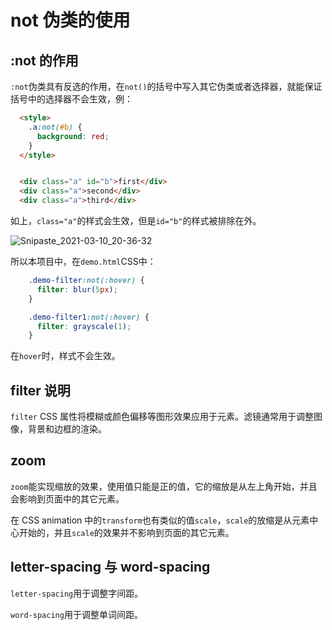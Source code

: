 # not 伪类的使用

## :not 的作用

`:not`伪类具有反选的作用，在`not()`的括号中写入其它伪类或者选择器，就能保证括号中的选择器不会生效，例：

```html
  <style>
	.a:not(#b) {
      background: red;
    }
  </style>  


  <div class="a" id="b">first</div>
  <div class="a">second</div>
  <div class="a">third</div>
```

如上，`class="a"`的样式会生效，但是`id="b"`的样式被排除在外。

![Snipaste_2021-03-10_20-36-32](https://gitee.com/peng_zhi_hung/img-res/raw/master/Snipaste_2021-03-10_20-36-32.png)

所以本项目中，在`demo.html`CSS中：

```css
    .demo-filter:not(:hover) {
      filter: blur(5px);
    }

    .demo-filter1:not(:hover) {
      filter: grayscale(1);
    }
```

在`hover`时，样式不会生效。

## filter 说明

`filter` CSS 属性将模糊或颜色偏移等图形效果应用于元素。滤镜通常用于调整图像，背景和边框的渲染。

## zoom

`zoom`能实现缩放的效果，使用值只能是正的值，它的缩放是从左上角开始，并且会影响到页面中的其它元素。

在 CSS animation 中的`transform`也有类似的值`scale`，`scale`的放缩是从元素中心开始的，并且`scale`的效果并不影响到页面的其它元素。

## letter-spacing 与 word-spacing

`letter-spacing`用于调整字间距。

`word-spacing`用于调整单词间距。

